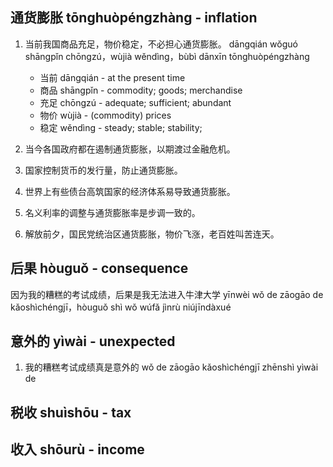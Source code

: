 ## 通货膨胀 tōnghuòpéngzhàng - inflation


1. 当前我国商品充足，物价稳定，不必担心通货膨胀。
dāngqián wǒguó shāngpǐn chōngzú，wùjià wěndìng，bùbì dānxīn tōnghuòpéngzhàng

    - 当前 dāngqián - at the present time
    - 商品 shāngpǐn - commodity; goods; merchandise
    - 充足 chōngzú - adequate; sufficient; abundant
    - 物价 wùjià - (commodity) prices
    - 稳定 wěndìng - steady; stable; stability;

3. 当今各国政府都在遏制通货膨胀，以期渡过金融危机。

4. 国家控制货币的发行量，防止通货膨胀。

5. 世界上有些债台高筑国家的经济体系易导致通货膨胀。

6. 名义利率的调整与通货膨胀率是步调一致的。

7. 解放前夕，国民党统治区通货膨胀，物价飞涨，老百姓叫苦连天。

## 后果 hòuguǒ - consequence
因为我的糟糕的考试成绩，后果是我无法进入牛津大学
yīnwèi wǒ de zāogāo de kǎoshìchéngjī，hòuguǒ shì wǒ wúfǎ jìnrù niújīndàxué
## 意外的 yìwài - unexpected

1. 我的糟糕考试成绩真是意外的
wǒ de zāogāo kǎoshìchéngjī zhēnshì yìwài de

## 税收 shuìshōu - tax

## 收入 shōurù - income
